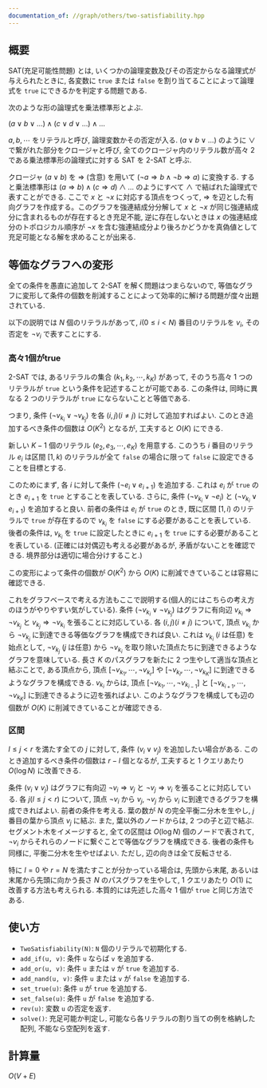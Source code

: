 ```yaml
---
documentation_of: //graph/others/two-satisfiability.hpp
---
```


## 概要

SAT(充足可能性問題) とは, いくつかの論理変数及びその否定からなる論理式が与えられたときに, 各変数に `true` または `false` を割り当てることによって論理式を `true` にできるかを判定する問題である.

次のような形の論理式を乗法標準形とよぶ.

$(a \lor b \lor \dots) \land (c \lor d \lor \dots) \land \dots$

$a, b, \cdots$ をリテラルと呼び, 論理変数かその否定が入る. $(a \lor b \lor \dots)$ のように $\lor$ で繋がれた部分をクロージャと呼び, 全てのクロージャ内のリテラル数が高々 $2$ である乗法標準形の論理式に対する SAT を 2-SAT と呼ぶ.

クロージャ ($a \lor b)$ を $\Rightarrow$ (含意) を用いて $(\lnot a \Rightarrow b \land \lnot b \Rightarrow a)$ に変換する. すると乗法標準形は $(a \Rightarrow b) \land (c \Rightarrow d) \land \dots$ のようにすべて $\land$ で結ばれた論理式で表すことができる. ここで $x$ と $\lnot x$ に対応する頂点をつくって, $\Rightarrow$ を辺とした有向グラフを作成する。このグラフを強連結成分分解して $x$ と $\lnot x$ が同じ強連結成分に含まれるものが存在するとき充足不能, 逆に存在しないときは $x$ の強連結成分のトポロジカル順序が $\lnot x$ を含む強連結成分より後ろかどうかを真偽値として充足可能となる解を求めることが出来る.

## 等価なグラフへの変形

全ての条件を愚直に追加して 2-SAT を解く問題はつまらないので, 等価なグラフに変形して条件の個数を削減することによって効率的に解ける問題が度々出題されている.

以下の説明では $N$ 個のリテラルがあって, $i(0 \leq i \lt N)$ 番目のリテラルを $v_i$, その否定を $\lnot v_i$ で表すことにする.

### 高々1個がtrue

2-SAT では, あるリテラルの集合 $(k_1, k_2, \cdots, k_K)$ があって, そのうち高々 $1$ つのリテラルが `true` という条件を記述することが可能である. この条件は, 同時に異なる $2$ つのリテラルが `true` にならないことと等価である.

つまり, 条件 $(\lnot v_{k_i} \lor \lnot v_{k_j})$ を各 $(i, j) (i \neq j)$ に対して追加すればよい. このとき追加するべき条件の個数は $O(K^2)$ となるが, 工夫すると $O(K)$ にできる.

新しい $K-1$ 個のリテラル $(e_2, e_3, \cdots, e_K)$ を用意する. このうち $i$ 番目のリテラル $e_i$ は区間 $[1, k)$ のリテラルが全て `false` の場合に限って `false` に設定できることを目標とする.

このためにまず, 各 $i$ に対して条件 $(\lnot e_i \lor e_{i+1})$ を追加する. これは $e_i$ が `true` のとき $e_{i+1}$ を `true` とすることを表している. さらに, 条件 $(\lnot v_{k_i} \lor \lnot e_i)$ と $(\lnot v_{k_i} \lor e_{i+1})$ を追加すると良い. 前者の条件は $e_i$ が `true` のとき, 既に区間 $[1, i)$ のリテラルで `true` が存在するので $v_{k_i}$ を `false` にする必要があることを表している. 後者の条件は, $v_{k_i}$ を `true` に設定したときに $e_{i+1}$ を `true` にする必要があることを表している. (正確には対偶辺も考える必要があるが, 矛盾がないことを確認できる. 境界部分は適切に場合分けすること.)

この変形によって条件の個数が $O(K^2)$ から $O(K)$ に削減できていることは容易に確認できる.

これをグラフベースで考える方法もここで説明する(個人的にはこちらの考え方のほうがやりやすい気がしている). 条件 $(\lnot v_{k_i} \lor \lnot v_{k_j})$ はグラフに有向辺 $v_{k_i} \Rightarrow \lnot v_{k_j}$ と $v_{k_j} \Rightarrow \lnot v_{k_i}$ を張ることに対応している. 各 $(i, j) (i \neq j)$ について, 頂点 $v_{k_i}$ から $\lnot v_{k_j}$ に到達できる等価なグラフを構成できれば良い. これは $v_{k_i}$ ($i$ は任意) を始点として, $\lnot v_{k_j}$ ($j$ は任意) から $\lnot v_{k_i}$ を取り除いた頂点たちに到達できるようなグラフを意味している. 長さ $K$ のパスグラフを新たに $2$ つ生やして適当な頂点と結ぶことで, ある頂点から, 頂点 $[\lnot v_{k_1}, \cdots, \lnot v_{k_r}]$ や $[\lnot v_{k_l}, \cdots, \lnot v_{k_K}]$ に到達できるようなグラフを構成できる. $v_{k_i}$ からは, 頂点 $[\lnot v_{k_1}, \cdots, \lnot v_{k_{i-1}}]$ と $[\lnot v_{k_{i+1}}, \cdots, \lnot v_{k_K}]$ に到達できるように辺を張ればよい. このようなグラフを構成しても辺の個数が $O(K)$ に削減できていることが確認できる.

### 区間

$l \leq j \lt r$ を満たす全ての $j$ に対して, 条件 $(v_i \lor v_j)$ を追加したい場合がある. このとき追加するべき条件の個数は $r - l$ 個となるが, 工夫すると $1$ クエリあたり $O(\log N)$ に改善できる.

条件 $(v_i \lor v_j)$ はグラフに有向辺 $\lnot v_i \Rightarrow v_j$ と $\lnot v_j \Rightarrow v_i$ を張ることに対応している. 各 $j(l \leq j \lt r)$ について, 頂点 $\lnot v_i$ から $v_j$, $\lnot v_j$ から $v_i$ に到達できるグラフを構成できればよい. 前者の条件を考える. 葉の数が $N$ の完全平衡二分木を生やし, $j$ 番目の葉から頂点 $v_j$ に結ぶ. また, 葉以外のノードからは, $2$ つの子と辺で結ぶ. セグメント木をイメージすると, 全ての区間は $O(\log N)$ 個のノードで表されて, $\lnot v_i$ からそれらのノードに繋ぐことで等価なグラフを構成できる. 後者の条件も同様に, 平衡二分木を生やせばよい. ただし, 辺の向きは全て反転させる.

特に $l=0$ や $r=N$ を満たすことが分かっている場合は, 先頭から末尾, あるいは末尾から先頭に向かう長さ $N$ のパスグラフを生やして, $1$ クエリあたり $O(1)$ に改善する方法も考えられる. 本質的には先述した高々 $1$ 個が `true` と同じ方法である.

## 使い方

* `TwoSatisfiability(N)`: `N` 個のリテラルで初期化する.
* `add_if(u, v)`: 条件 `u` ならば `v` を追加する.
* `add_or(u, v)`: 条件 `u` または `v` が `true` を追加する.
* `add_nand(u, v)`: 条件 `u` または `v` が `false` を追加する.
* `set_true(u)`: 条件 `u` が `true` を追加する.
* `set_false(u)`: 条件 `u` が `false` を追加する.
* `rev(u)`: 変数 `u` の否定を返す.
* `solve()`: 充足可能か判定し, 可能なら各リテラルの割り当ての例を格納した配列, 不能なら空配列を返す.

## 計算量

$O(V+E)$
